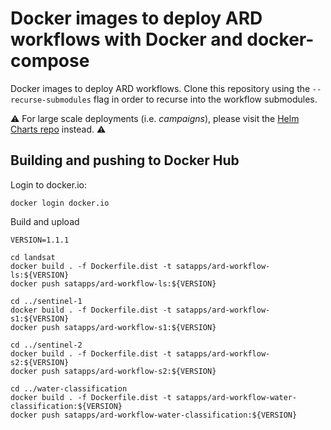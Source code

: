 # Docker images to deploy ARD workflows with Docker and docker-compose

Docker images to deploy ARD workflows. Clone this repository using the `--recurse-submodules` flag in order to recurse into the workflow submodules.

:warning: For large scale deployments (i.e. *campaigns*), please visit the [Helm Charts repo](https://github.com/SatelliteApplicationsCatapult/helm-charts) instead. :warning:

## Building and pushing to Docker Hub

Login to docker.io:

```
docker login docker.io
```

Build and upload

```
VERSION=1.1.1

cd landsat
docker build . -f Dockerfile.dist -t satapps/ard-workflow-ls:${VERSION}
docker push satapps/ard-workflow-ls:${VERSION}

cd ../sentinel-1
docker build . -f Dockerfile.dist -t satapps/ard-workflow-s1:${VERSION}
docker push satapps/ard-workflow-s1:${VERSION}

cd ../sentinel-2
docker build . -f Dockerfile.dist -t satapps/ard-workflow-s2:${VERSION}
docker push satapps/ard-workflow-s2:${VERSION}

cd ../water-classification
docker build . -f Dockerfile.dist -t satapps/ard-workflow-water-classification:${VERSION}
docker push satapps/ard-workflow-water-classification:${VERSION}

